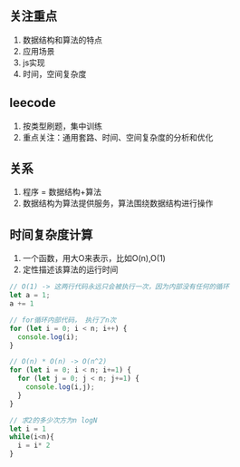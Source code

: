 ## 关注重点
1. 数据结构和算法的特点
2. 应用场景
3. js实现
4. 时间，空间复杂度 
## leecode
1. 按类型刷题，集中训练
2. 重点关注：通用套路、时间、空间复杂度的分析和优化

## 关系
1. 程序 = 数据结构+算法
2. 数据结构为算法提供服务，算法围绕数据结构进行操作 

## 时间复杂度计算
1. 一个函数，用大O来表示，比如O(n),O(1)
2. 定性描述该算法的运行时间
```js
// O(1) -> 这两行代码永远只会被执行一次，因为内部没有任何的循环
let a = 1;
a += 1

// for循环内部代码， 执行了n次
for (let i = 0; i < n; i++) {
  console.log(i);
}

// O(n) * O(n) -> O(n^2)
for (let i = 0; i < n; i+=1) {
  for (let j = 0; j < n; j+=1) {
    console.log(i,j);
  }
}

// 求2的多少次方为n logN
let i = 1
while(i<n){
  i = i* 2
}
```
